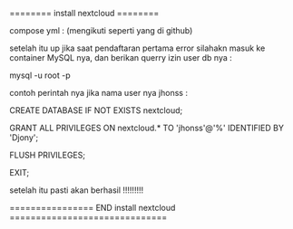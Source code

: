 ======== install nextcloud ======== 

compose yml : (mengikuti seperti yang di github)

setelah itu up jika saat pendaftaran pertama error silahakn masuk ke container MySQL nya, dan berikan querry izin user db nya : 

mysql -u root -p

contoh perintah nya jika nama user nya jhonss : 

CREATE DATABASE IF NOT EXISTS nextcloud;

GRANT ALL PRIVILEGES ON nextcloud.* TO 'jhonss'@'%' IDENTIFIED BY 'Djony';

FLUSH PRIVILEGES;

EXIT;

setelah itu pasti akan berhasil !!!!!!!!!

================ END install nextcloud ==============================
